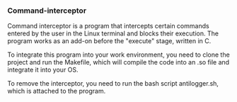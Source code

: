 ### Command-interceptor

Command interceptor is a program that intercepts certain commands entered by the user in the Linux terminal and blocks their execution. The program works as an add-on before the "execute" stage, written in C.

To integrate this program into your work environment, you need to clone the project and run the Makefile, which will compile the code into an .sо file and integrate it into your OS.

To remove the interceptor, you need to run the bash script antilogger.sh, which is attached to the program.
